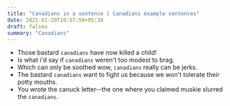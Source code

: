 ```yaml
---
title: "Canadians in a sentence | Canadians example sentences"
date: 2021-01-20T19:57:50+05:30
draft: falses
summary: "Canadians"
---
```

- Those bastard `canadians` have now killed a child!
- Is what i'd say if `canadians` weren't too modest to brag.
- Which can only be soothed wow, `canadians` really can be jerks.
- The bastard `canadians` want to fight us because we won't tolerate their potty mouths.
- You wrote the canuck letter--the one where you claimed muskie slurred the `canadians`.
                 
